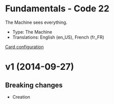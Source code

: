 # Fundamentals - Code 22

The Machine sees everything.

* Type: The Machine
* Translations: English (en_US), French (fr_FR)

[Card configuration](code-22.md)

<a name="1"></a>
# v1 (2014-09-27)

## Breaking changes

- Creation